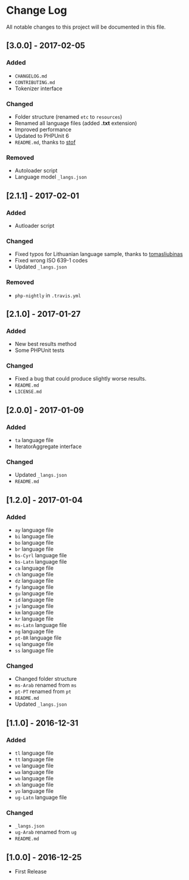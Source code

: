 # Change Log
All notable changes to this project will be documented in this file.

## [3.0.0] - 2017-02-05
### Added
- `CHANGELOG.md`
- `CONTRIBUTING.md`
- Tokenizer interface

### Changed
- Folder structure (renamed `etc` to `resources`)
- Renamed all language files (added **.txt** extension)
- Improved performance
- Updated to PHPUnit 6
- `README.md`, thanks to [stof](https://github.com/stof)

### Removed
- Autoloader script
- Language model `_langs.json`

## [2.1.1] - 2017-02-01
### Added
- Autloader script

### Changed
- Fixed typos for Lithuanian language sample, thanks to [tomasliubinas](https://github.com/tomasliubinas)
- Fixed wrong ISO 639-1 codes
- Updated `_langs.json`

### Removed
- `php-nightly` in `.travis.yml`

## [2.1.0] - 2017-01-27
### Added
- New best results method
- Some PHPUnit tests

### Changed
- Fixed a bug that could produce slightly worse results.
- `README.md`
- `LICENSE.md`

## [2.0.0] - 2017-01-09
### Added
- `ta` language file
- IteratorAggregate interface

### Changed
- Updated `_langs.json`
- `README.md`

## [1.2.0] - 2017-01-04
### Added
- `ay` language file
- `bi` language file
- `bo` language file
- `br` language file
- `bs-Cyrl` language file
- `bs-Latn` language file
- `ca` language file
- `ch` language file
- `dz` language file
- `fy` language file
- `gu` language file
- `id` language file
- `jv` language file
- `km` language file
- `kr` language file
- `ms-Latn` language file
- `ng` language file
- `pt-BR` language file
- `sq` language file
- `ss` language file

### Changed
- Changed folder structure
- `ms-Arab` renamed from `ms`
- `pt-PT` renamed from `pt`
- `README.md`
- Updated `_langs.json`

## [1.1.0] - 2016-12-31
### Added
- `tl` language file
- `tt` language file
- `ve` language file
- `wa` language file
- `wo` language file
- `xh` language file
- `yo` language file
- `ug-Latn` language file

### Changed
- `_langs.json`
- `ug-Arab` renamed from `ug`
- `README.md`

## [1.0.0] - 2016-12-25
- First Release
